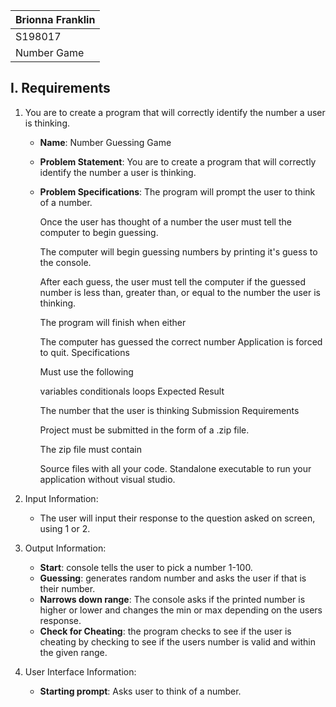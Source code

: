 
| Brionna Franklin |
| :---          	|
| S198017      	|      	
| Number Game |

## I. Requirements
1. You are to create a program that will correctly identify the number a user is thinking.
    - **Name**: Number Guessing Game
    - **Problem Statement**: You are to create a program that will correctly identify the number a user is thinking.
    - **Problem Specifications**: The program will prompt the user to think of a number.

        Once the user has thought of a number the user must tell the computer to begin guessing.

        The computer will begin guessing numbers by printing it's guess to the console.

        After each guess, the user must tell the computer if the guessed number is less than, greater than, or equal to the number the user is thinking.

        The program will finish when either

        The computer has guessed the correct number
        Application is forced to quit.
        Specifications

        Must use the following

        variables
        conditionals
        loops
        Expected Result

        The number that the user is thinking
        Submission Requirements

        Project must be submitted in the form of a .zip file.

        The zip file must contain

        Source files with all your code.
        Standalone executable to run your application without visual studio.


2. Input Information:
    - The user will input their response to the question asked on screen, using 1 or 2.

3. Output Information:
    - **Start**: console tells the user to pick a number 1-100.
    - **Guessing**: generates random number and asks the user if that is their number.
    - **Narrows down range**: The console asks if the printed number is higher or lower and changes the min or max depending on the users response.
    - **Check for Cheating**: the program checks to see if the user is cheating by checking to see if the users number is valid and within the given range.
    
4. User Interface Information:
    - **Starting prompt**: Asks user to think of a number.